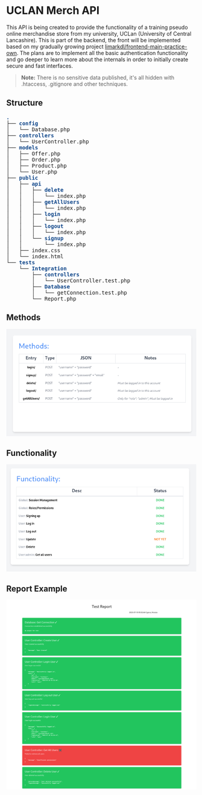 # UCLAN Merch API

This API is being created to provide the functionality of a training pseudo online merchandise store from my university, UCLan (University of Central Lancashire). This is part of the backend, the front will be implemented based on my gradually growing project [limarkdl/frontend-main-practice-own](https://github.com/limarkdl/frontend-main-practice-own). The plans are to implement all the basic authentication functionality and go deeper to learn more about the internals in order to initially create secure and fast interfaces.

> **Note:** There is no sensitive data published, it's all hidden with .htaccess, .gitignore and other techniques.

## Structure


<pre><span style="color:#12488B"><b>.</b></span>
├── <span style="color:#12488B"><b>config</b></span>
│   └── Database.php
├── <span style="color:#12488B"><b>controllers</b></span>
│   └── UserController.php
├── <span style="color:#12488B"><b>models</b></span>
│   ├── Offer.php
│   ├── Order.php
│   ├── Product.php
│   └── User.php
├── <span style="color:#12488B"><b>public</b></span>
│   ├── <span style="color:#12488B"><b>api</b></span>
│   │   ├── <span style="color:#12488B"><b>delete</b></span>
│   │   │   └── index.php
│   │   ├── <span style="color:#12488B"><b>getAllUsers</b></span>
│   │   │   └── index.php
│   │   ├── <span style="color:#12488B"><b>login</b></span>
│   │   │   └── index.php
│   │   ├── <span style="color:#12488B"><b>logout</b></span>
│   │   │   └── index.php
│   │   └── <span style="color:#12488B"><b>signup</b></span>
│   │       └── index.php
│   ├── index.css
│   └── index.html
└── <span style="color:#12488B"><b>tests</b></span>
    └── <span style="color:#12488B"><b>Integration</b></span>
        ├── <span style="color:#12488B"><b>controllers</b></span>
        │   └── UserController.test.php
        ├── <span style="color:#12488B"><b>Database</b></span>
        │   └── getConnection.test.php
        └── Report.php
</pre>


## Methods

![Methods Image](about/Methods.png)

## Functionality

![Functionality Image](about/Functionality.png)

## Report Example

![Report Image](about/Report.png)


